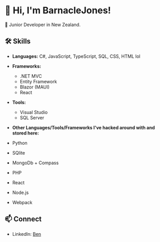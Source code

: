 # 👋 Hi, I'm BarnacleJones!

🚀 Junior Developer in New Zealand.

## 🛠️ Skills

- **Languages:** C#, JavaScript, TypeScript, SQL, CSS, HTML lol

- **Frameworks:** 
  - .NET MVC
  - Entity Framework
  - Blazor (MAUI)
  - React

- **Tools:**
  - Visual Studio
  - SQL Server

- **Other Languages/Tools/Frameworks I've hacked around with and stored here:**
- Python
- SQlite
- MongoDb + Compass
- PHP
- React
- Node.js
- Webpack

## 📫 Connect

- LinkedIn: [Ben](https://www.linkedin.com/in/ben-jones-2023b6209/)
